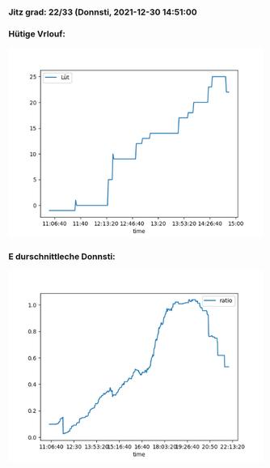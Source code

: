 ### Jitz grad: 22/33 (Donnsti, 2021-12-30 14:51:00

### Hütige Vrlouf:
![Graph](Today.png)

### E durschnittleche Donnsti:
![Graph](Donnsti.png)